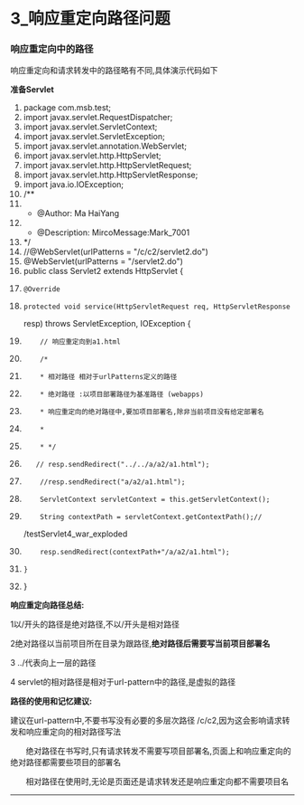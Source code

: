 ﻿
# 3_响应重定向路径问题

### 响应重定向中的路径 

响应重定向和请求转发中的路径略有不同,具体演示代码如下 

**准备Servlet** 




1.  package com.msb.test;
2.  import javax.servlet.RequestDispatcher;
3.  import javax.servlet.ServletContext;
4.  import javax.servlet.ServletException;
5.  import javax.servlet.annotation.WebServlet;
6.  import javax.servlet.http.HttpServlet;
7.  import javax.servlet.http.HttpServletRequest;
8.  import javax.servlet.http.HttpServletResponse;
9.  import java.io.IOException;
10. /**
11.  * @Author: Ma HaiYang
12.  * @Description: MircoMessage:Mark_7001
13.  */
14. //@WebServlet(urlPatterns = "/c/c2/servlet2.do")
15. @WebServlet(urlPatterns = "/servlet2.do")
16. public class Servlet2 extends HttpServlet {
17.     @Override
18.     protected void service(HttpServletRequest req, HttpServletResponse
    resp) throws ServletException, IOException {
19.         // 响应重定向到a1.html
20.         /*
21.         * 相对路径 相对于urlPatterns定义的路径
22.         * 绝对路径 :以项目部署路径为基准路径 (webapps)
23.         * 响应重定向的绝对路径中,要加项目部署名,除非当前项目没有给定部署名
24.         *
25.         * */
26.        // resp.sendRedirect("../../a/a2/a1.html");
27.         //resp.sendRedirect("a/a2/a1.html");
28.         ServletContext servletContext = this.getServletContext();
29.         String contextPath = servletContext.getContextPath();// 
    /testServlet4_war_exploded
30.         resp.sendRedirect(contextPath+"/a/a2/a1.html");
31.     }
32. }

 




**响应重定向路径总结:** 

1以/开头的路径是绝对路径,不以/开头是相对路径 

2绝对路径以当前项目所在目录为跟路径,**绝对路径后需要写当前项目部署名** 

3 ../代表向上一层的路径 

4 servlet的相对路径是相对于url-pattern中的路径,是虚拟的路径 

**路径的使用和记忆建议:** 

建议在url-pattern中,不要书写没有必要的多层次路径 /c/c2,因为这会影响请求转发和响应重定向的相对路径写法 

       绝对路径在书写时,只有请求转发不需要写项目部署名,页面上和响应重定向的绝对路径都需要些项目的部署名 

       相对路径在使用时,无论是页面还是请求转发还是响应重定向都不需要项目名 



------------------------------------------------------------

